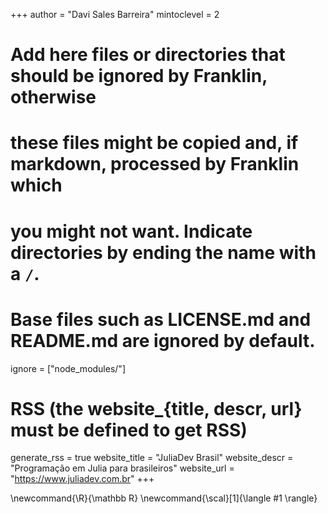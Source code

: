 <!-- @def div_content = "container" -->
<!--
Add here global page variables to use throughout your website.
-->
+++
author = "Davi Sales Barreira"
mintoclevel = 2

# Add here files or directories that should be ignored by Franklin, otherwise
# these files might be copied and, if markdown, processed by Franklin which
# you might not want. Indicate directories by ending the name with a `/`.
# Base files such as LICENSE.md and README.md are ignored by default.
ignore = ["node_modules/"]

# RSS (the website_{title, descr, url} must be defined to get RSS)
generate_rss = true
website_title = "JuliaDev Brasil"
website_descr = "Programação em Julia para brasileiros"
website_url   = "https://www.juliadev.com.br"
+++

<!--
Add here global latex commands to use throughout your pages.
-->
\newcommand{\R}{\mathbb R}
\newcommand{\scal}[1]{\langle #1 \rangle}
